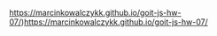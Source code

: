 https://marcinkowalczykk.github.io/goit-js-hw-07/)https://marcinkowalczykk.github.io/goit-js-hw-07/
